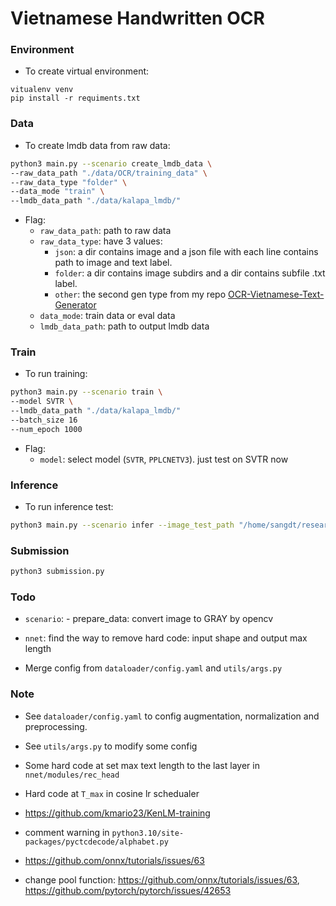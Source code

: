 # Vietnamese Handwritten OCR

### Environment

- To create virtual environment:
```
vitualenv venv
pip install -r requiments.txt
```

### Data
- To create lmdb data from raw data:
```bash
python3 main.py --scenario create_lmdb_data \
--raw_data_path "./data/OCR/training_data" \
--raw_data_type "folder" \
--data_mode "train" \
--lmdb_data_path "./data/kalapa_lmdb/"
```

- Flag:
    - `raw_data_path`: path to raw data
    - `raw_data_type`: have 3 values:
        - `json`: a dir contains image and a json file with each line contains path to image and text label.
        - `folder`: a dir contains image subdirs and a dir contains subfile .txt label.
        - `other`: the second gen type from my repo [OCR-Vietnamese-Text-Generator](https://github.com/trinhtuanvubk/OCR-Vietnamese-Text-Generator)
    - `data_mode`: train data or eval data
    - `lmdb_data_path`: path to output lmdb data

### Train
- To run training:
```bash
python3 main.py --scenario train \
--model SVTR \
--lmdb_data_path "./data/kalapa_lmdb/"
--batch_size 16
--num_epoch 1000
```

- Flag:
    - `model`: select model (`SVTR`, `PPLCNETV3`). just test on SVTR now

### Inference
- To run inference test:
```bash
python3 main.py --scenario infer --image_test_path "/home/sangdt/research/voice/svtr-pytorch/data/OCR/public_test/images/14/0.jpg"
```

### Submission

```bash
python3 submission.py
```

### Todo
- `scenario`: - prepare_data: convert image to GRAY by opencv

- `nnet`: find the way to remove hard code: input shape and output max length
- Merge config from `dataloader/config.yaml` and `utils/args.py`

### Note
- See `dataloader/config.yaml` to config augmentation, normalization and preprocessing. 
- See `utils/args.py` to modify some config
- Some hard code at set max text length to the last layer in  `nnet/modules/rec_head`
- Hard code at `T_max` in cosine lr schedualer
- https://github.com/kmario23/KenLM-training
- comment warning in `python3.10/site-packages/pyctcdecode/alphabet.py`
- https://github.com/onnx/tutorials/issues/63

- change pool function: https://github.com/onnx/tutorials/issues/63, https://github.com/pytorch/pytorch/issues/42653
